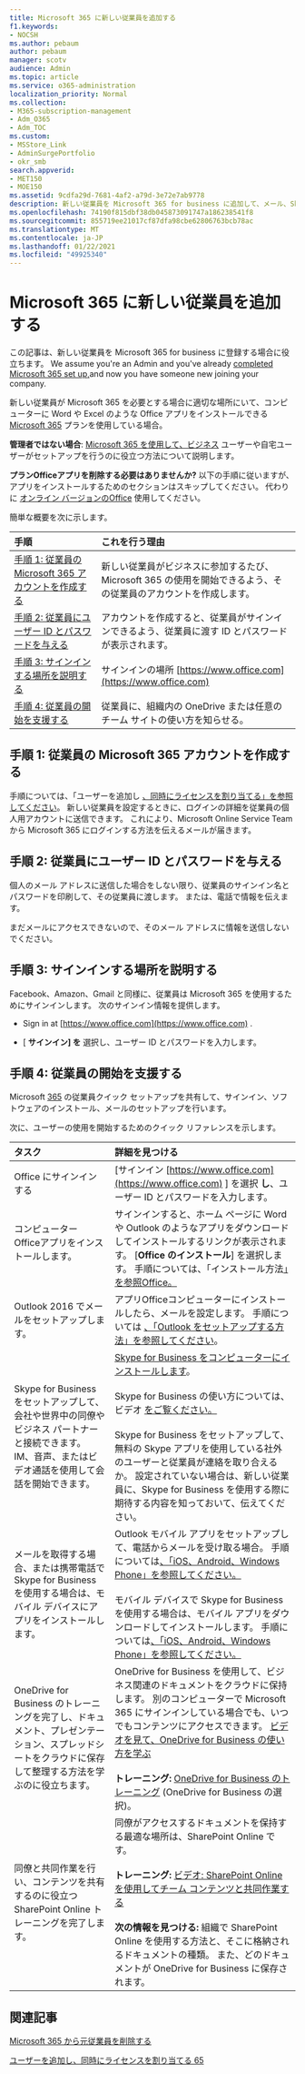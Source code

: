 ```yaml
---
title: Microsoft 365 に新しい従業員を追加する
f1.keywords:
- NOCSH
ms.author: pebaum
author: pebaum
manager: scotv
audience: Admin
ms.topic: article
ms.service: o365-administration
localization_priority: Normal
ms.collection:
- M365-subscription-management
- Adm_O365
- Adm_TOC
ms.custom:
- MSStore_Link
- AdminSurgePortfolio
- okr_smb
search.appverid:
- MET150
- MOE150
ms.assetid: 9cdfa29d-7681-4af2-a79d-3e72e7ab9778
description: 新しい従業員を Microsoft 365 for business に追加して、メール、Skype、Officeします。
ms.openlocfilehash: 74190f815dbf38db045873091747a186238541f8
ms.sourcegitcommit: 855719ee21017cf87dfa98cbe62806763bcb78ac
ms.translationtype: MT
ms.contentlocale: ja-JP
ms.lasthandoff: 01/22/2021
ms.locfileid: "49925340"
---
```

# <a name="add-a-new-employee-to-microsoft-365"></a>Microsoft 365 に新しい従業員を追加する

この記事は、新しい従業員を Microsoft 365 for business に登録する場合に役立ちます。 We assume you're an Admin and you've already [completed Microsoft 365 set up,](../setup/setup.md)and now you have someone new joining your company.
  
新しい従業員が Microsoft 365 を必要とする場合に適切な場所にいて、コンピューターに Word や Excel のような Office アプリをインストールできる [Microsoft 365](https://products.office.com/business/compare-office-365-for-business-plans) プランを使用している場合。 
  
 **管理者ではない場合**: [Microsoft 365 を使用して、ビジネス](https://support.microsoft.com/office/396b8d9e-e118-42d0-8a0d-87d1f2f055fb) ユーザーや自宅ユーザーがセットアップを行うのに役立つ方法について説明します。 
  
 **プランOfficeアプリを削除する必要はありませんか?** 以下の手順に従いますが、アプリをインストールするためのセクションはスキップしてください。 代わりに [オンライン バージョンのOffice](https://support.microsoft.com/office/91a4ec74-67fe-4a84-a268-f6bdf3da1804) 使用してください。 
  
簡単な概要を次に示します。 
  
|**手順**|**これを行う理由**|
|:-----|:-----|
|[手順 1: 従業員の Microsoft 365 アカウントを作成する](#step-1-create-a-microsoft-365-account-for-the-employee) <br/> |新しい従業員がビジネスに参加するたび、Microsoft 365 の使用を開始できるよう、その従業員のアカウントを作成します。  <br/> |
|[手順 2: 従業員にユーザー ID とパスワードを与える](#step-2-give-the-employee-their-user-id-and-password) <br/> |アカウントを作成すると、従業員がサインインできるよう、従業員に渡す ID とパスワードが表示されます。  <br/> |
|[手順 3: サインインする場所を説明する](#step-3-explain-where-to-sign-in) <br/> |サインインの場所 [https://www.office.com](https://www.office.com) <br/> |
|[手順 4: 従業員の開始を支援する](#step-4-help-your-employee-get-started) <br/> |従業員に、組織内の OneDrive または任意のチーム サイトの使い方を知らせる。  <br/> |
   
## <a name="step-1-create-a-microsoft-365-account-for-the-employee"></a>手順 1: 従業員の Microsoft 365 アカウントを作成する


手順については、「ユーザーを追加し [、同時にライセンスを割り当てる」を参照してください](add-users.md)。 新しい従業員を設定するときに、ログインの詳細を従業員の個人用アカウントに送信できます。 これにより、Microsoft Online Service Team から Microsoft 365 にログインする方法を伝えるメールが届きます。
  
## <a name="step-2-give-the-employee-their-user-id-and-password"></a>手順 2: 従業員にユーザー ID とパスワードを与える


個人のメール アドレスに送信した場合をしない限り、従業員のサインイン名とパスワードを印刷して、その従業員に渡します。 または、電話で情報を伝えます。
  
まだメールにアクセスできないので、そのメール アドレスに情報を送信しないでください。
  
## <a name="step-3-explain-where-to-sign-in"></a>手順 3: サインインする場所を説明する 


Facebook、Amazon、Gmail と同様に、従業員は Microsoft 365 を使用するためにサインインします。 次のサインイン情報を提供します。
  
- Sign in at [https://www.office.com](https://www.office.com) .
    
- [ **サインイン] を** 選択し、ユーザー ID とパスワードを入力します。
    
## <a name="step-4-help-your-employee-get-started"></a>手順 4: 従業員の開始を支援する


Microsoft [365](https://support.microsoft.com/office/b9700090-ce64-4046-ab92-ce8488a7bc0f) の従業員クイック セットアップを共有して、サインイン、ソフトウェアのインストール、メールのセットアップを行います。 
  
次に、ユーザーの使用を開始するためのクイック リファレンスを示します。
  
|**タスク**|**詳細を見つける**|
|:-----|:-----|
|Office にサインインする  <br/> |[サインイン [https://www.office.com](https://www.office.com) ] を選択 **し**、ユーザー ID とパスワードを入力します。  <br/> |
|コンピューター Officeアプリをインストールします。  <br/><br/> |サインインすると、ホーム ページに Word や Outlook のようなアプリをダウンロードしてインストールするリンクが表示されます。  [**Office のインストール**] を選択します。         手順については、「インストール方法[」を参照Office。](https://support.microsoft.com/office/4414eaaf-0478-48be-9c42-23adc4716658)  <br/> |
|Outlook 2016 でメールをセットアップします。  <br/> |アプリOfficeコンピューターにインストールしたら、メールを設定します。 手順については [、「Outlook をセットアップする方法」を参照してください](https://support.microsoft.com/office/6e27792a-9267-4aa4-8bb6-c84ef146101b)。  <br/> |
|Skype for Business をセットアップして、会社や世界中の同僚やビジネス パートナーと接続できます。 IM、音声、またはビデオ通話を使用して会話を開始できます。  <br/> |[Skype for Business をコンピューターにインストールします](https://support.microsoft.com/office/8a0d4da8-9d58-44f9-9759-5c8f340cb3fb)。  <br/> <br/>Skype for Business の使い方については、ビデオ [をご覧ください。](https://support.microsoft.com/office/3a21eca4-434d-41f1-ab06-3d4a268573b7) <br/> <br/>Skype for Business をセットアップして、無料の Skype アプリを使用している社外のユーザーと従業員が連絡を取り合えるか。 設定されていない場合は、新しい従業員に、Skype for Business を使用する際に期待する内容を知っておいて、伝えてください。  <br/> |
|メールを取得する場合、または携帯電話で Skype for Business を使用する場合は、モバイル デバイスにアプリをインストールします。  <br/> |Outlook モバイル アプリをセットアップして、電話からメールを受け取る場合。 手順については[、「iOS、Android、Windows](https://support.microsoft.com/office/b2de2161-cc1d-49ef-9ef9-81acd1c8e234) [Phone」を参照してください。](https://support.microsoft.com/office/181a112a-be92-49ca-ade5-399264b3d417) [](https://support.microsoft.com/office/886db551-8dfa-4fd5-b835-f8e532091872) <br/> <br/>モバイル デバイスで Skype for Business を使用する場合は、モバイル アプリをダウンロードしてインストールします。 手順については[、「iOS、Android、Windows](https://support.microsoft.com/office/3239c8a3-cf55-4ff0-a967-5de51911c049#OS_Type=iOS) [Phone」を参照してください。](https://support.microsoft.com/office/4d1b7dfa-5b0b-4868-bae5-25947fb99e6e#OS_Type=Windows_Phone) [](https://support.microsoft.com/office/4d1b7dfa-5b0b-4868-bae5-25947fb99e6e#OS_Type=Android) <br/> |
|OneDrive for Business のトレーニングを完了し、ドキュメント、プレゼンテーション、スプレッドシートをクラウドに保存して整理する方法を学ぶのに役立ちます。  <br/> |OneDrive for Business を使用して、ビジネス関連のドキュメントをクラウドに保持します。 別のコンピューターで Microsoft 365 にサインインしている場合でも、いつでもコンテンツにアクセスできます。 [ビデオを見て、OneDrive for Business の使い方を学ぶ](https://support.microsoft.com/office/b30da4eb-ddd2-44b6-943b-e6fbfc6b8dde) <br/><br/> **トレーニング:** [OneDrive for Business のトレーニング](https://support.microsoft.com/office/1f608184-b7e6-43ca-8753-2ff679203132) (OneDrive for Business の選択)。  <br/> |
|同僚と共同作業を行い、コンテンツを共有するのに役立つ SharePoint Online トレーニングを完了します。  <br/> |同僚がアクセスするドキュメントを保持する最適な場所は、SharePoint Online です。  <br/> <br/>**トレーニング:** [ビデオ: SharePoint Online を使用してチーム コンテンツと共同作業する](https://support.microsoft.com/office/c17b6824-cc22-478f-8757-497cc6b57121) <br/><br/> **次の情報を見つける:** 組織で SharePoint Online を使用する方法と、そこに格納されるドキュメントの種類。 また、どのドキュメントが OneDrive for Business に保存されます。  <br/> |

## <a name="related-articles"></a>関連記事

[Microsoft 365 から元従業員を削除する](remove-former-employee.md)
  
[ユーザーを追加し、同時にライセンスを割り当てる 65](add-users.md)